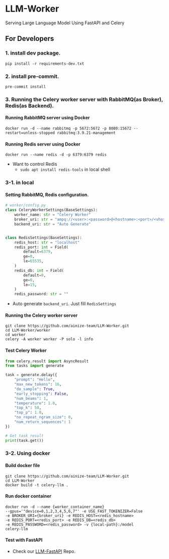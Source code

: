 # LLM-Worker

Serving Large Language Model Using FastAPI and Celery

## For Developers

### 1. install dev package.

```shell
pip install -r requirements-dev.txt
```

### 2. install pre-commit.

```shell
pre-commit install
```

### 3. Running the Celery worker server with RabbitMQ(as Broker), Redis(as Backend).
#### Running RabbitMQ server using Docker
```shell
docker run -d --name rabbitmq -p 5672:5672 -p 8080:15672 --restart=unless-stopped rabbitmq:3.9.21-management
```

#### Running Redis server using Docker
```
docker run --name redis -d -p 6379:6379 redis
```
- Want to control Redis
  - `sudo apt install redis-tools` in local shell

### 3-1. in local

#### Setting RabbitMQ, Redis configuration.
```python
# worker/config.py
class CeleryWorkerSettings(BaseSettings):
    worker_name: str = "Celery Worker"
    broker_uri: str = "ampq://<user>:<password>@<hostname>:<port>/<vhost>"
    backend_uri: str = "Auto Generate"


class RedisSettings(BaseSettings):
    redis_host: str = "localhost"
    redis_port: int = Field(
        default=6379,
        ge=0,
        le=65535,
    )
    redis_db: int = Field(
        default=0,
        ge=0,
        le=15,
    )
    redis_password: str = ""
```
- Auto generate `backend_uri`. Just fill `RedisSettings` 

#### Running the Celery worker server
```shell
git clone https://github.com/ainize-team/LLM-Worker.git
cd LLM-Worker/worker
cd worker
celery -A worker worker -P solo -l info
```

#### Test Celery Worker
```python
from celery.result import AsyncResult
from tasks import generate

task = generate.delay({
    "prompt": "Hello", 
    "max_new_tokens": 16, 
    "do_sample": True, 
    "early_stopping": False, 
    "num_beams": 1, 
    "temperature": 1.0, 
    "top_k": 50, 
    "top_p": 1.0, 
    "no_repeat_ngram_size": 0, 
    "num_return_sequences": 1
})

# Get task result
print(task.get())
```

### 3-2. Using docker
#### Build docker file
```
git clone https://github.com/ainize-team/LLM-Worker.git
cd LLM-Worker
docker build -t celery-llm .
```

#### Run docker container
```
docker run -d --name {worker_container_name} 
--gpus='"device=0,1,2,3,4,5,6,7"' -e USE_FAST_TOKENIZER=False
-e BROKER_URI={broker_uri} -e REDIS_HOST=<redis_hostname> 
-e REDIS_PORT=<redis_port> -e REDIS_DB=<redis_db> 
-e REDIS_PASSWORD=<redis_password> -v {local-path}:/model 
celery-llm
```

#### Test with FastAPI
- Check our [LLM-FastAPI](https://github.com/ainize-team/LLM-FastAPI) Repo.